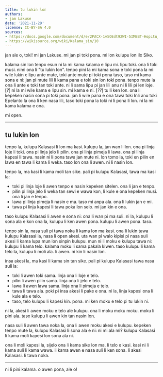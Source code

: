 ```yaml
---
title: tu lukin lon
authors:
- jan Lakuse
date: '2021-11-29'
license: CC-BY-SA 4.0
sources:
- https://docs.google.com/document/d/e/2PACX-1vSOEdt92WI-5IMBBT-HopLtu_zg_seU5VBhA7klqKz1g9NVHsgPvTvzdgq-4Mm9X8paRX9g-ubkpZdq/pub
- https://wikisource.org/wiki/Kalama_sin/10
---
```


jan ale o, toki! mi jan Lakuse. mi jan pi toki pona. mi lon kulupu lon ilo Siko.

kalama sin lon tenpo esun ni la mi kama kalama e lipu mi. lipu toki. ona li toki musi. nimi ona li "tu lukin lon". tenpo pini la mi kama sona e toki pona la mi wile lukin e lipu ante mute, toki ante mute pi toki pona taso, taso mi kama sona e ni: jan pi mute lili li kama pana e toki sin lon toki pona. tenpo mute la ona li ante e toki tan toki ante. ni li sama lipu pi jan lili anu ni li lili pi len loje.[*?*] ni la mi wile kama e lipu sin. mi kama e ni. [*??*] tu li ken lon. ona li kepeken nasin sona pi toki pona. jan li wile pana e ona tawa toki Inli anu toki Epelanto la ona li ken nasa lili, taso toki pona la toki ni li pona li lon. ni la mi kama kalama e ona.

mi open.

***

## **tu lukin lon**

tenpo la, kulupu Kalasasi li lon ma kasi. kulupu la, jan wan li lon. ona pi linja loje li toki. ona pi
linja jelo li pilin. ona pi linja pimeja li lawa. ona pi linja kapesi li tawa. nasin ni li pona tawa jan
mute ni. lon tomo la, toki en pilin en lawa en tawa li kama li weka. taso lon ona li awen. ni li
nasin lon.

tenpo la, ma kasi li kama moli tan sike. pali pi kulupu Kalasasi, tawa ma kasi la:
* toki pi linja loje li awen tenpo e nasin kepeken sitelen. ona li jan e tenpo.
* pilin pi linja jelo li weka tan sewi e wawa kon, li kule e ona kepeken musi. ona li jan e tenpo.
* lawa pi linja pimeja li nasin e ma. taso mi anpa ala. ona li lukin jan e mi.
* tawa pi linja kapesi li tawa poka lon selo. mi jan kin e ona.

taso kulupu Kalasasi li awen e sona ni: ona li wan pi ma suli. ni la, kulupu li sona ala e kon ona
la, kulupu li ken awen pona. kulupu li awen pona. taso.

tenpo sin la, nasa suli pi tawa noka li kama lon ma kasi. ona li lukin tawa kulupu Kalasasi la,
nasa li open akesi. uta wan pi walo kipisi pi nasa suli akesi li kama lupa mun lon sinpin kulupu.
mun ni li moku e kulupu tawa ni: kulupu li kama telo. kalama moku li sama pakala kiwen. taso
kulupu li kama telo la, kulupu li moli ala. li awen. ni kin li nasin lon.

insa akesi la, ma kasi li kama sin tan sike. pali pi kulupu Kalasasi tawa nasa suli la:
* toki li awen toki sama. linja ona li loje e telo.
* pilin li awen pilin sama. linja ona li jelo e telo.
* lawa li awen lawa sama. linja ona li pimeja e telo.
* tawa li tawa ala. poki pi insa akesi li pake e ona. ni la, linja kapesi ona li kule ala e telo.
* taso, telo kulupu li kapesi kin. pona. mi ken moku e telo pi tu lukin ni.

ni la, akesi li awen moku e telo ale kulupu. ona li moku moku moku. moku li pini ala. taso kulupu
li awen kin tan nasin lon.

nasa suli li awen tawa noka la, ona li awen moku akesi e kulupu. kepeken tenpo mute la, kulupu
Kalasasi li sona ala e ni: ni mi ala mi? kulupu Kalasasi li kama moli kapesi lon sona ala ni.

ona li moli kapesi la, sijelo ona li kama sike lon ma, li telo e kasi. kasi ni li kama suli li kama
wawa. li kama awen e nasa suli li ken sona. li akesi Kalasasi. li tawa noka.

***

ni li pini kalama. o awen pona, ale o!